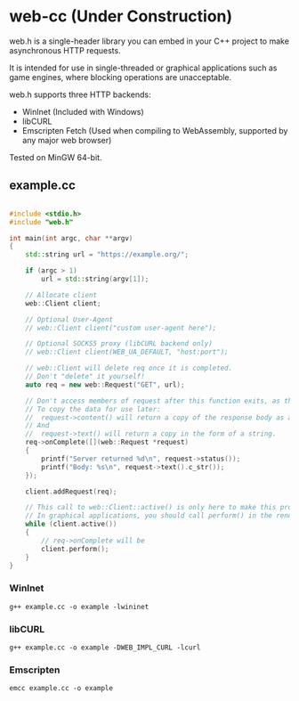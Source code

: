 # web-cc (Under Construction)

web.h is a single-header library you can embed in your C++ project to make asynchronous HTTP requests.

It is intended for use in single-threaded or graphical applications such as game engines, where blocking operations are unacceptable.

web.h supports three HTTP backends:
  - WinInet (Included with Windows)
  - libCURL
  - Emscripten Fetch (Used when compiling to WebAssembly, supported by any major web browser)

Tested on MinGW 64-bit.

## example.cc

```cpp

#include <stdio.h>
#include "web.h"

int main(int argc, char **argv)
{
	std::string url = "https://example.org/";

	if (argc > 1)
		url = std::string(argv[1]);

	// Allocate client
	web::Client client;

	// Optional User-Agent
	// web::Client client("custom user-agent here");

	// Optional SOCKS5 proxy (libCURL backend only)
	// web::Client client(WEB_UA_DEFAULT, "host:port");

	// web::Client will delete req once it is completed.
	// Don't "delete" it yourself!
	auto req = new web::Request("GET", url);

	// Don't access members of request after this function exits, as the class is deleted immediately after onComplete returns
	// To copy the data for use later:
	// 	request->content() will return a copy of the response body as a byte vector
	// And
	// 	request->text() will return a copy in the form of a string.
	req->onComplete([](web::Request *request)
	{
		printf("Server returned %d\n", request->status());
		printf("Body: %s\n", request->text().c_str());
	});

	client.addRequest(req);

	// This call to web::Client::active() is only here to make this program exit when the web::Request is completed.
	// In graphical applications, you should call perform() in the render loop unconditionally.
	while (client.active())
	{
		// req->onComplete will be 
		client.perform();
	}
}
```

### WinInet

`g++ example.cc -o example -lwininet`

### libCURL

`g++ example.cc -o example -DWEB_IMPL_CURL -lcurl`

### Emscripten

`emcc example.cc -o example`

